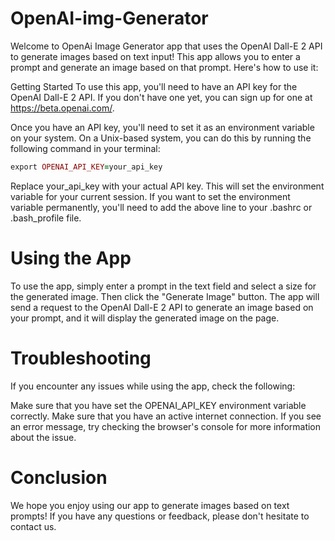 # OpenAI-img-Generator


Welcome to OpenAi Image Generator app that uses the OpenAI Dall-E 2 API to generate images based on text input! This app allows you to enter a prompt and generate an image based on that prompt. Here's how to use it:

Getting Started
To use this app, you'll need to have an API key for the OpenAI Dall-E 2 API. If you don't have one yet, you can sign up for one at https://beta.openai.com/.

Once you have an API key, you'll need to set it as an environment variable on your system. On a Unix-based system, you can do this by running the following command in your terminal:

``` ruby
export OPENAI_API_KEY=your_api_key

```
Replace your_api_key with your actual API key. This will set the environment variable for your current session. If you want to set the environment variable permanently, you'll need to add the above line to your .bashrc or .bash_profile file.

# Using the App
To use the app, simply enter a prompt in the text field and select a size for the generated image. Then click the "Generate Image" button. The app will send a request to the OpenAI Dall-E 2 API to generate an image based on your prompt, and it will display the generated image on the page.

# Troubleshooting
If you encounter any issues while using the app, check the following:

Make sure that you have set the OPENAI_API_KEY environment variable correctly.
Make sure that you have an active internet connection.
If you see an error message, try checking the browser's console for more information about the issue.
# Conclusion
We hope you enjoy using our app to generate images based on text prompts! If you have any questions or feedback, please don't hesitate to contact us.
